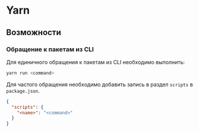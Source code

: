 # Yarn

## Возможности

### Обращение к пакетам из CLI

Для единичного обращения к пакетам из CLI необходимо выполнить:

```sh
yarn run <command>
```

Для частого обращения необходимо добавить запись в раздел `scripts` в `package.json`.

```json
{
  "scripts": {
    "<name>": "<command>"
  }
}
```
